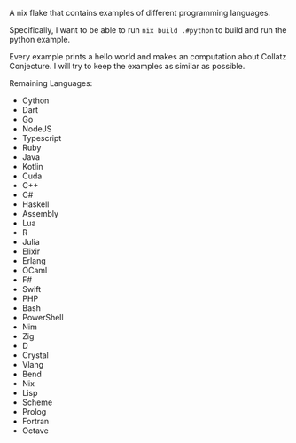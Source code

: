 A nix flake that contains examples of different programming languages.

Specifically, I want to be able to run `nix build .#python` to build and run the python example.

Every example prints a hello world and makes an computation about Collatz Conjecture. I will try to keep the examples as similar as possible.

Remaining Languages:
- Cython
- Dart
- Go
- NodeJS
- Typescript
- Ruby
- Java
- Kotlin
- Cuda
- C++
- C#
- Haskell
- Assembly
- Lua
- R
- Julia
- Elixir
- Erlang
- OCaml
- F#
- Swift
- PHP
- Bash
- PowerShell
- Nim
- Zig
- D
- Crystal
- Vlang
- Bend
- Nix
- Lisp
- Scheme
- Prolog
- Fortran
- Octave


